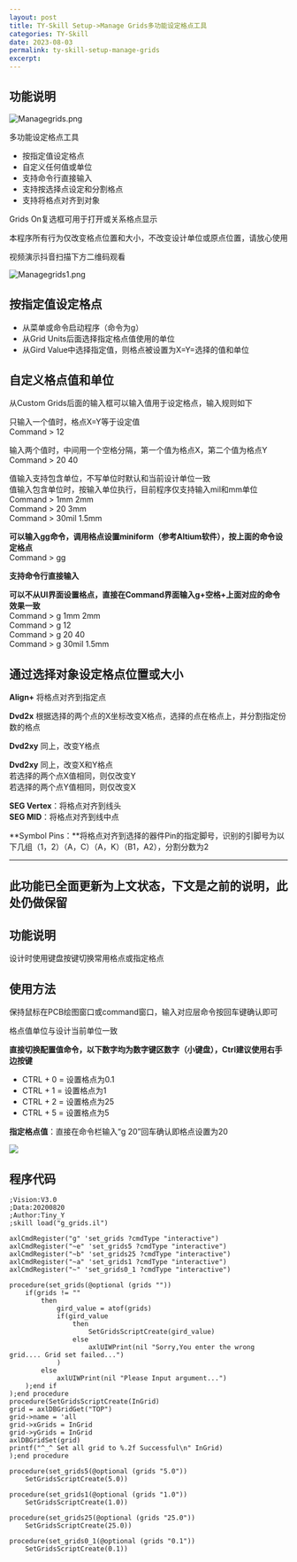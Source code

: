 ```yaml
---
layout: post
title: TY-Skill Setup->Manage Grids多功能设定格点工具
categories: TY-Skill
date: 2023-08-03
permalink: ty-skill-setup-manage-grids
excerpt: 
---
```


功能说明
----

![Managegrids.png](https://a1024.synology.me/images/blog/2023/blog2023/Managegrids.png)

多功能设定格点工具

*   按指定值设定格点
*   自定义任何值或单位
*   支持命令行直接输入
*   支持按选择点设定和分割格点
*   支持将格点对齐到对象

Grids On复选框可用于打开或关系格点显示

本程序所有行为仅改变格点位置和大小，不改变设计单位或原点位置，请放心使用

视频演示抖音扫描下方二维码观看

![Managegrids1.png](https://a1024.synology.me/images/blog/2023/blog2023/Managegrids1.png)

按指定值设定格点
--------

*   从菜单或命令启动程序（命令为g）
*   从Grid Units后面选择指定格点值使用的单位
*   从Gird Value中选择指定值，则格点被设置为X=Y=选择的值和单位

自定义格点值和单位
---------

从Custom Grids后面的输入框可以输入值用于设定格点，输入规则如下

只输入一个值时，格点X=Y等于设定值  
Command > 12

输入两个值时，中间用一个空格分隔，第一个值为格点X，第二个值为格点Y  
Command > 20 40

值输入支持包含单位，不写单位时默认和当前设计单位一致  
值输入包含单位时，按输入单位执行，目前程序仅支持输入mil和mm单位  
Command > 1mm 2mm  
Command > 20 3mm  
Command > 30mil 1.5mm

**可以输入gg命令，调用格点设置miniform（参考Altium软件），按上面的命令设定格点**  
Command > gg

**支持命令行直接输入**

**可以不从UI界面设置格点，直接在Command界面输入g+空格+上面对应的命令效果一致**  
Command > g 1mm 2mm  
Command > g 12  
Command > g 20 40  
Command > g 30mil 1.5mm

通过选择对象设定格点位置或大小
---------------

**Align+** 将格点对齐到指定点

**Dvd2x** 根据选择的两个点的X坐标改变X格点，选择的点在格点上，并分割指定份数的格点

**Dvd2xy** 同上，改变Y格点

**Dvd2xy** 同上，改变X和Y格点  
若选择的两个点X值相同，则仅改变Y  
若选择的两个点Y值相同，则仅改变X

**SEG Vertex**：将格点对齐到线头  
**SEG MID**：将格点对齐到线中点

**Symbol Pins：**将格点对齐到选择的器件Pin的指定脚号，识别的引脚号为以下几组（1，2）（A，C）（A，K）（B1，A2），分割分数为2

* * *

此功能已全面更新为上文状态，下文是之前的说明，此处仍做保留
-----------------------------

功能说明
----

设计时使用键盘按键切换常用格点或指定格点

使用方法
----

保持鼠标在PCB绘图窗口或command窗口，输入对应层命令按回车键确认即可

格点值单位与设计当前单位一致

**直接切换配置值命令，以下数字均为数字键区数字（小键盘），Ctrl建议使用右手边按键**

*   CTRL + 0 = 设置格点为0.1
*   CTRL + 1 = 设置格点为1
*   CTRL + 2 = 设置格点为25
*   CTRL + 5 = 设置格点为5

**指定格点值**：直接在命令栏输入“g 20”回车确认即格点设置为20

![](https://a1024.synology.me/images/blog/2022/ggrid.gif)

程序代码
----

```
;Vision:V3.0
;Data:20200820
;Author:Tiny_Y
;skill load("g_grids.il")

axlCmdRegister("g" 'set_grids ?cmdType "interactive")
axlCmdRegister("~e" 'set_grids5 ?cmdType "interactive")
axlCmdRegister("~b" 'set_grids25 ?cmdType "interactive")
axlCmdRegister("~a" 'set_grids1 ?cmdType "interactive")
axlCmdRegister("~" 'set_grids0_1 ?cmdType "interactive")

procedure(set_grids(@optional (grids ""))
	if(grids != ""
		then
			gird_value = atof(grids)
			if(gird_value
				then
					SetGridsScriptCreate(gird_value)
				else
					axlUIWPrint(nil "Sorry,You enter the wrong grid.... Grid set failed...")
			)
		else
			axlUIWPrint(nil "Please Input argument...")
	);end if 
);end procedure
procedure(SetGridsScriptCreate(InGrid)
grid = axlDBGridGet("TOP")
grid->name = 'all
grid->xGrids = InGrid
grid->yGrids = InGrid
axlDBGridSet(grid)
printf("^_^ Set all grid to %.2f Successful\n" InGrid)
);end procedure

procedure(set_grids5(@optional (grids "5.0"))
	SetGridsScriptCreate(5.0))

procedure(set_grids1(@optional (grids "1.0"))
	SetGridsScriptCreate(1.0))

procedure(set_grids25(@optional (grids "25.0"))
	SetGridsScriptCreate(25.0))

procedure(set_grids0_1(@optional (grids "0.1"))
	SetGridsScriptCreate(0.1))
```